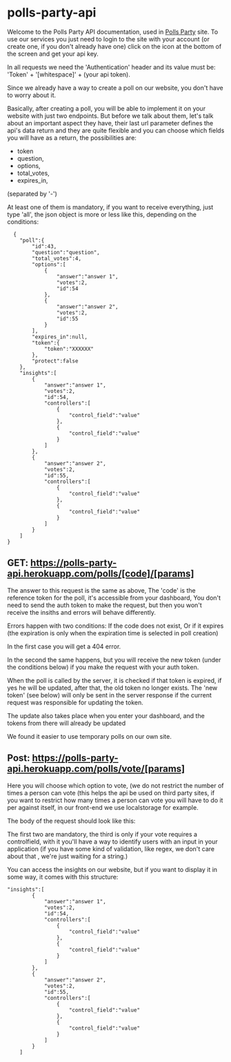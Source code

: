 # polls-party-api


Welcome to the Polls Party API documentation, used in [Polls Party](https://polls-party.vercel.app/) site. To use our services you just need to login to the site with your account (or create one, if you don't already have one) click on the icon at the bottom of the screen and get your api key.

In all requests we need the 'Authentication' header and its value must be: 'Token' + '[whitespace]' + (your api token).

Since we already have a way to create a poll on our website, you don't have to worry about it.

Basically, after creating a poll, you will be able to implement it on your website with just two endpoints. But before we talk about them, let's talk about an important aspect they have, their last url parameter defines the api's data return and they are quite flexible and you can choose which fields you will have as a return, the possibilities are:

- token
- question, 
- options,
- total_votes,
- expires_in,


(separated by '-')

At least one of them is mandatory, if you want to receive everything, just type 'all', the json object is more or less like this, depending on the conditions:
```
  {
    "poll":{
        "id":43,
        "question":"question",
        "total_votes":4,
        "options":[
            {
                "answer":"answer 1",
                "votes":2,
                "id":54
            },
            {
                "answer":"answer 2",
                "votes":2,
                "id":55
            }
        ],
        "expires_in":null,
        "token":{
            "token":"XXXXXX"
        },
        "protect":false
    },
    "insights":[
        {
            "answer":"answer 1",
            "votes":2,
            "id":54,
            "controllers":[
                {
                    "control_field":"value"
                },
                {
                    "control_field":"value"
                }
            ]
        },
        {
            "answer":"answer 2",
            "votes":2,
            "id":55,
            "controllers":[
                {
                    "control_field":"value"
                },
                {
                    "control_field":"value"
                }
            ]
        }
    ]
}
```

## GET: https://polls-party-api.herokuapp.com/polls/[code]/[params]

The answer to this request is the same as above,
The 'code' is the reference token for the poll, it's accessible from your dashboard,
You don't need to send the auth token to make the request, but then you won't receive the insiths and errors will behave differently.

Errors happen with two conditions:
If the code does not exist,
Or if it expires (the expiration is only when the expiration time is selected in poll creation)

In the first case you will get a 404 error.

In the second the same happens, but you will receive the new token (under the conditions below) if you make the request with your auth token.

When the poll is called by the server, it is checked if that token is expired, if yes he will be updated, after that, the old token no longer exists. The 'new token' (see below) will only be sent in the server response if the current request was responsible for updating the token.

The update also takes place when you enter your dashboard, and the tokens from there will already be updated

We found it easier to use temporary polls on our own site.




## Post: https://polls-party-api.herokuapp.com/polls/vote/[params]

Here you will choose which option to vote, (we do not restrict the number of times a person can vote (this helps the api be used on third party sites, if you want to restrict how many times a person can vote you will have to do it per against itself, in our front-end we use localstorage for example.

The body of the request should look like this:

The first two are mandatory, the third is only if your vote requires a controlfield, with it you'll have a way to identify users with an input in your application (if you have some kind of validation, like regex, we don't care about that , we're just waiting for a string.)

You can access the insights on our website, but if you want to display it in some way, it comes with this structure:

```
"insights":[
        {
            "answer":"answer 1",
            "votes":2,
            "id":54,
            "controllers":[
                {
                    "control_field":"value"
                },
                {
                    "control_field":"value"
                }
            ]
        },
        {
            "answer":"answer 2",
            "votes":2,
            "id":55,
            "controllers":[
                {
                    "control_field":"value"
                },
                {
                    "control_field":"value"
                }
            ]
        }
    ]
```


